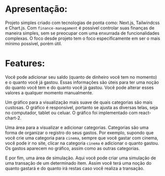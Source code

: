 # Apresentação: 

Projeto simples criado com tecnologias de ponta como: Next.js, Tailwindcss e Chart.js. Com `finance-managament` é possível controlar suas finanças de maneira simples, sem
se preocupar com uma enxurrada de funcionalidades complexas. O foco desde projeto tem o foco especificamente em ser o mais mínimo possível, porém útil. 

# Features: 

Você pode adicionar seu saldo (quanto de dinheiro você tem no momento) e o quanto você já gastou. Essas informações são úteis para ter uma noção do quanto você tem e do quanto
você já gastou. Você pode alterar esses valores a qualquer momento manualmente. 

Um gráfico para a visualização mais suave de quais categorias são mais custosas. O gráfico é responsível, portanto se ajusta as diversas telas, seja no computador, tablet ou 
celuar. O gráfico foi implementado com react-chart-2. 

Uma área para a visualizar e adicionar categorias. Categorias são uma forma de organizar o registro do seus gastos. Por exemplo, supondo que você crie uma categoria para 
`cinema`, sempre que você gastar com cinema, você pode ir no site, clicar na categoria `cinema` e adicionar o quanto gastou. Os gastos aparecem no gráfico, assim como 
as outras categorias.

E por fim, uma área de simulação. Aqui você pode criar uma simulação de uma transação de um determinado item. Assim você terá uma noção do quanto gastará e do quanto irá 
restas caso você realiza a transação.
